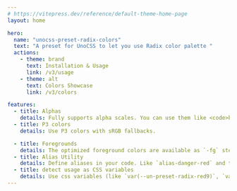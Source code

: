 ```yaml
---
# https://vitepress.dev/reference/default-theme-home-page
layout: home

hero:
  name: "unocss-preset-radix-colors"
  text: "A preset for UnoCSS to let you use Radix color palette "
  actions:
    - theme: brand
      text: Installation & Usage
      link: /v3/usage
    - theme: alt
      text: Colors Showcase
      link: /v3/colors

features:
  - title: Alphas
    details: Fully supports alpha scales. You can use them like <code>bg-blue5A</code>.
  - title: P3 colors
    details: Use P3 colors with sRGB fallbacks.

  - title: Foregrounds
    details: The optimized foreground colors are available as `-fg` steps. For example text-blue-fg for white text-amber-fg for white. These colors are based on the Radix docs. This also works with hues and aliases.
  - title: Alias Utility
    details: Define aliases in your code. Like `alias-danger-red` and then use it like `bg-danger4` or `bg-danger5A`.
  - title: detect usage as CSS variables
    details: Use css variables (like `var(--un-preset-radix-red9)`, `var(--un-preset-radix-red9 , red)`) and it adds the corresponding colors to your project.
---
```

